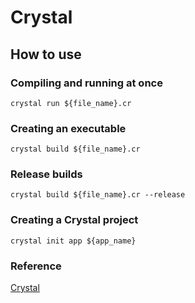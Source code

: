 # Crystal

## How to use
 
### Compiling and running at once

```shell script
crystal run ${file_name}.cr
```

### Creating an executable 
```shell script
crystal build ${file_name}.cr
```

### Release builds
```shell script
crystal build ${file_name}.cr --release
```

### Creating a Crystal project
```shell script
crystal init app ${app_name}
```

### Reference

[Crystal](https://crystal-lang.org)